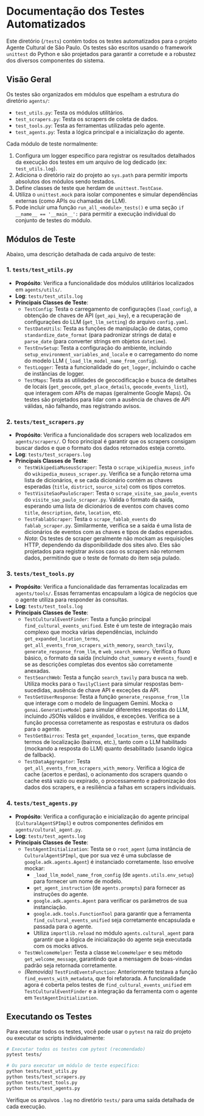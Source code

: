 # Documentação dos Testes Automatizados

Este diretório (`/tests`) contém todos os testes automatizados para o projeto Agente Cultural de São Paulo. Os testes são escritos usando o framework `unittest` do Python e são projetados para garantir a corretude e a robustez dos diversos componentes do sistema.

## Visão Geral

Os testes são organizados em módulos que espelham a estrutura do diretório `agents/`:

*   `test_utils.py`: Testa os módulos utilitários.
*   `test_scrapers.py`: Testa os scrapers de coleta de dados.
*   `test_tools.py`: Testa as ferramentas utilizadas pelo agente.
*   `test_agents.py`: Testa a lógica principal e a inicialização do agente.

Cada módulo de teste normalmente:
1.  Configura um logger específico para registrar os resultados detalhados da execução dos testes em um arquivo de log dedicado (ex: `test_utils.log`).
2.  Adiciona o diretório raiz do projeto ao `sys.path` para permitir imports absolutos dos módulos sendo testados.
3.  Define classes de teste que herdam de `unittest.TestCase`.
4.  Utiliza o `unittest.mock` para isolar componentes e simular dependências externas (como APIs ou chamadas de LLM).
5.  Pode incluir uma função `run_all_<module>_tests()` e uma seção `if __name__ == '__main__':` para permitir a execução individual do conjunto de testes do módulo.

## Módulos de Teste

Abaixo, uma descrição detalhada de cada arquivo de teste:

### 1. `tests/test_utils.py`

*   **Propósito**: Verifica a funcionalidade dos módulos utilitários localizados em `agents/utils/`.
*   **Log**: `tests/test_utils.log`
*   **Principais Classes de Teste**:
    *   `TestConfig`: Testa o carregamento de configurações (`load_config`), a obtenção de chaves de API (`get_api_key`), e a recuperação de configurações do LLM (`get_llm_setting`) do arquivo `config.yaml`.
    *   `TestDateUtils`: Testa as funções de manipulação de datas, como `standardize_date_format` (para padronizar strings de data) e `parse_date` (para converter strings em objetos `datetime`).
    *   `TestEnvSetup`: Testa a configuração do ambiente, incluindo `setup_environment_variables_and_locale` e o carregamento do nome do modelo LLM (`_load_llm_model_name_from_config`).
    *   `TestLogger`: Testa a funcionalidade do `get_logger`, incluindo o cache de instâncias de logger.
    *   `TestMaps`: Testa as utilidades de geocodificação e busca de detalhes de locais (`get_geocode`, `get_place_details`, `geocode_events_list`), que interagem com APIs de mapas (geralmente Google Maps). Os testes são projetados para lidar com a ausência de chaves de API válidas, não falhando, mas registrando avisos.

### 2. `tests/test_scrapers.py`

*   **Propósito**: Verifica a funcionalidade dos scrapers web localizados em `agents/scrapers/`. O foco principal é garantir que os scrapers consigam buscar dados e que o formato dos dados retornados esteja correto.
*   **Log**: `tests/test_scrapers.log`
*   **Principais Classes de Teste**:
    *   `TestWikipediaMuseusScraper`: Testa o `scrape_wikipedia_museus_info` do `wikipedia_museus_scraper.py`. Verifica se a função retorna uma lista de dicionários, e se cada dicionário contém as chaves esperadas (`title`, `district`, `source_site`) com os tipos corretos.
    *   `TestVisiteSaoPauloScraper`: Testa o `scrape_visite_sao_paulo_events` do `visite_sao_paulo_scraper.py`. Valida o formato da saída, esperando uma lista de dicionários de eventos com chaves como `title`, `description`, `date`, `location`, etc.
    *   `TestFablabScraper`: Testa o `scrape_fablab_events` do `fablab_scraper.py`. Similarmente, verifica se a saída é uma lista de dicionários de eventos com as chaves e tipos de dados esperados.
    *   *Nota*: Os testes de scraper geralmente não mockam as requisições HTTP, dependendo da disponibilidade dos sites alvo. Eles são projetados para registrar avisos caso os scrapers não retornem dados, permitindo que o teste de formato do item seja pulado.

### 3. `tests/test_tools.py`

*   **Propósito**: Verifica a funcionalidade das ferramentas localizadas em `agents/tools/`. Essas ferramentas encapsulam a lógica de negócios que o agente utiliza para responder às consultas.
*   **Log**: `tests/test_tools.log`
*   **Principais Classes de Teste**:
    *   `TestCulturalEventFinder`: Testa a função principal `find_cultural_events_unified`. Este é um teste de integração mais complexo que mocka várias dependências, incluindo `get_expanded_location_terms`, `get_all_events_from_scrapers_with_memory`, `search_tavily`, `generate_response_from_llm`, e `web_search_memory`. Verifica o fluxo básico, o formato da saída (incluindo `chat_summary` e `events_found`) e se as descrições completas dos eventos são corretamente anexadas.
    *   `TestSearchWeb`: Testa a função `search_tavily` para busca na web. Utiliza mocks para o `TavilyClient` para simular respostas bem-sucedidas, ausência de chave API e exceções da API.
    *   `TestGetUserResponse`: Testa a função `generate_response_from_llm` que interage com o modelo de linguagem Gemini. Mocka o `genai.GenerativeModel` para simular diferentes respostas do LLM, incluindo JSONs válidos e inválidos, e exceções. Verifica se a função processa corretamente as respostas e estrutura os dados para o agente.
    *   `TestGetBairros`: Testa `get_expanded_location_terms`, que expande termos de localização (bairros, etc.), tanto com o LLM habilitado (mockando a resposta do LLM) quanto desabilitado (usando lógica de fallback).
    *   `TestDataAggregator`: Testa `get_all_events_from_scrapers_with_memory`. Verifica a lógica de cache (acertos e perdas), o acionamento dos scrapers quando o cache está vazio ou expirado, o processamento e padronização dos dados dos scrapers, e a resiliência a falhas em scrapers individuais.

### 4. `tests/test_agents.py`

*   **Propósito**: Verifica a configuração e inicialização do agente principal (`CulturalAgentSPImpl`) e outros componentes definidos em `agents/cultural_agent.py`.
*   **Log**: `tests/test_agents.log`
*   **Principais Classes de Teste**:
    *   `TestAgentInitialization`: Testa se o `root_agent` (uma instância de `CulturalAgentSPImpl`, que por sua vez é uma subclasse de `google.adk.agents.Agent`) é instanciado corretamente. Isso envolve mockar:
        *   `_load_llm_model_name_from_config` (de `agents.utils.env_setup`) para fornecer um nome de modelo.
        *   `get_agent_instruction` (de `agents.prompts`) para fornecer as instruções do agente.
        *   `google.adk.agents.Agent` para verificar os parâmetros de sua instanciação.
        *   `google.adk.tools.FunctionTool` para garantir que a ferramenta `find_cultural_events_unified` seja corretamente encapsulada e passada para o agente.
        *   Utiliza `importlib.reload` no módulo `agents.cultural_agent` para garantir que a lógica de inicialização do agente seja executada com os mocks ativos.
    *   `TestWelcomeHelper`: Testa a classe `WelcomeHelper` e seu método `get_welcome_message`, garantindo que a mensagem de boas-vindas padrão seja retornada corretamente.
    *   *(Removido)* `TestFindEventsFunction`: Anteriormente testava a função `find_events_with_metadata`, que foi refatorada. A funcionalidade agora é coberta pelos testes de `find_cultural_events_unified` em `TestCulturalEventFinder` e a integração da ferramenta com o agente em `TestAgentInitialization`.

## Executando os Testes

Para executar todos os testes, você pode usar o `pytest` na raiz do projeto ou executar os scripts individualmente:

```bash
# Executar todos os testes com pytest (recomendado)
pytest tests/

# Ou para executar um módulo de teste específico:
python tests/test_utils.py
python tests/test_scrapers.py
python tests/test_tools.py
python tests/test_agents.py
```

Verifique os arquivos `.log` no diretório `tests/` para uma saída detalhada de cada execução.
